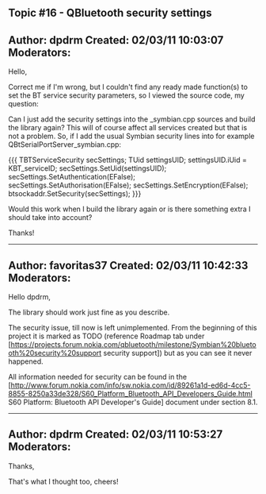 Topic #16 - QBluetooth security settings
----------------------------------------------------------------------------
Author:     dpdrm
Created:    02/03/11 10:03:07
Moderators:
----------------------------------------------------------------------------

Hello,

Correct me if I'm wrong, but I couldn't find any ready made function(s) to set the BT service security parameters, so I viewed the source code, my question:

Can I just add the security settings into the _symbian.cpp sources and build the library again? This will of course affect all services created but that is not a problem. So, if I add the usual Symbian security lines into for example QBtSerialPortServer_symbian.cpp:

{{{
TBTServiceSecurity secSettings;
 TUid settingsUID;
settingsUID.iUid = KBT_serviceID;
secSettings.SetUid(settingsUID);
secSettings.SetAuthentication(EFalse);
secSettings.SetAuthorisation(EFalse);
secSettings.SetEncryption(EFalse);
btsockaddr.SetSecurity(secSettings);
}}}

Would this work when I build the library again or is there something extra I should take into account?

Thanks!

----------------------------------------------------------------------------
Author:     favoritas37
Created:    02/03/11 10:42:33
Moderators:
----------------------------------------------------------------------------

Hello dpdrm,

The library should work just fine as you describe.

The security issue, till now is left unimplemented. From the beginning of this project it is marked as TODO (reference Roadmap tab under [https://projects.forum.nokia.com/qbluetooth/milestone/Symbian%20bluetooth%20security%20support security support]) but as you can see it never happened.

All information needed for security can be found in the [http://www.forum.nokia.com/info/sw.nokia.com/id/89261a1d-ed6d-4cc5-8855-8250a33de328/S60_Platform_Bluetooth_API_Developers_Guide.html S60 Platform: Bluetooth API Developer's Guide] document under section 8.1.

----------------------------------------------------------------------------
Author:     dpdrm
Created:    02/03/11 10:53:27
Moderators:
----------------------------------------------------------------------------

Thanks,

That's what I thought too, cheers!

